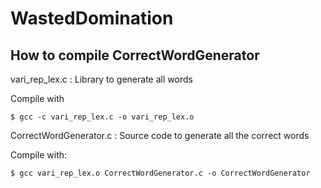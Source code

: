 # WastedDomination
## How to compile CorrectWordGenerator

 vari_rep_lex.c : Library to generate all words

 Compile with 

	$ gcc -c vari_rep_lex.c -o vari_rep_lex.o

 CorrectWordGenerator.c : Source code to generate all the correct words

 Compile with:

	$ gcc vari_rep_lex.o CorrectWordGenerator.c -o CorrectWordGenerator
